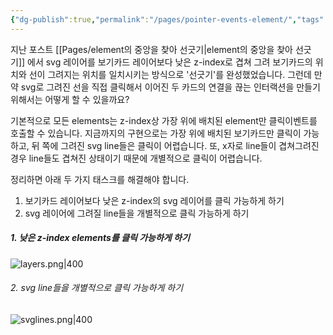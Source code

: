```yaml
---
{"dg-publish":true,"permalink":"/pages/pointer-events-element/","tags":["CSS"],"created":"2024-09-29","updated":"2024-09-29T16:19:00"}
---
```


지난 포스트 [[Pages/element의 중앙을 찾아 선긋기\|element의 중앙을 찾아 선긋기]] 에서 svg 레이어를 보기카드 레이어보다 낮은 z-index로 겹쳐 그려 보기카드의 위치와 선이 그려지는 위치를 일치시키는 방식으로 '선긋기'를 완성했었습니다. 그런데 만약 svg로 그려진 선을 직접 클릭해서 이어진 두 카드의 연결을 끊는 인터랙션을 만들기 위해서는 어떻게 할 수 있을까요? 

기본적으로 모든 elements는 z-index상 가장 위에 배치된 element만 클릭이벤트를 호출할 수 있습니다. 지금까지의 구현으로는 가장 위에 배치된 보기카드만 클릭이 가능하고, 뒤 쪽에 그려진 svg line들은 클릭이 어렵습니다. 또, x자로 line들이 겹쳐그려진 경우 line들도 겹쳐진 상태이기 때문에 개별적으로 클릭이 어렵습니다.

정리하면 아래 두 가지 태스크를 해결해야 합니다.
1. 보기카드 레이어보다 낮은 z-index의 svg 레이어를 클릭 가능하게 하기
2. svg 레이어에 그려질 line들을 개별적으로 클릭 가능하게 하기

##### 1. 낮은 z-index elements를 클릭 가능하게 하기

![layers.png|400](/img/user/layers.png)

###### 2. svg line들을 개별적으로 클릭 가능하게 하기

![svglines.png|400](/img/user/svglines.png)